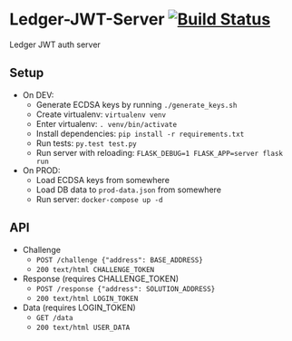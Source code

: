 # Ledger-JWT-Server [![Build Status](https://travis-ci.org/Neufund/Ledger-JWT-Server.svg?branch=master)](https://travis-ci.org/Neufund/Ledger-JWT-Server)
Ledger JWT auth server

## Setup
* On DEV:
    * Generate ECDSA keys by running `./generate_keys.sh`
    * Create virtualenv: `virtualenv venv`
    * Enter virtualenv: `. venv/bin/activate`
    * Install dependencies: `pip install -r requirements.txt`
    * Run tests: `py.test test.py`
    * Run server with reloading: `FLASK_DEBUG=1 FLASK_APP=server flask run`
* On PROD:
    * Load ECDSA keys from somewhere
    * Load DB data to `prod-data.json` from somewhere
    * Run server: `docker-compose up -d`

## API
* Challenge
    * `POST /challenge {"address": BASE_ADDRESS}`
    * `200 text/html CHALLENGE_TOKEN`
* Response (requires CHALLENGE_TOKEN)
    * `POST /response {"address": SOLUTION_ADDRESS}`
    * `200 text/html LOGIN_TOKEN`
* Data (requires LOGIN_TOKEN)
    * `GET /data`
    * `200 text/html USER_DATA`